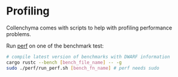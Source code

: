 # Profiling

Collenchyma comes with scripts to help with profiling performance problems.

Run [perf](http://www.brendangregg.com/perf.html) on one of the benchmark test:

```sh
# compile latest version of benchmarks with DWARF information
cargo rustc --bench [bench_file_name] -- -g
sudo ./perf/run_perf.sh [bench_fn_name] # perf needs sudo
```

